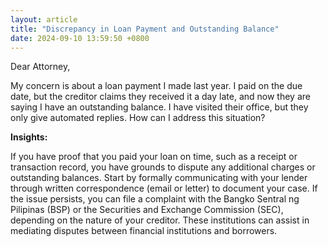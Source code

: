 ```yaml
---
layout: article
title: "Discrepancy in Loan Payment and Outstanding Balance"
date: 2024-09-10 13:59:50 +0800
---
```


<p>Dear Attorney,</p><p>My concern is about a loan payment I made last year. I paid on the due date, but the creditor claims they received it a day late, and now they are saying I have an outstanding balance. I have visited their office, but they only give automated replies. How can I address this situation?</p><p><strong>Insights:</strong></p><p>If you have proof that you paid your loan on time, such as a receipt or transaction record, you have grounds to dispute any additional charges or outstanding balances. Start by formally communicating with your lender through written correspondence (email or letter) to document your case. If the issue persists, you can file a complaint with the Bangko Sentral ng Pilipinas (BSP) or the Securities and Exchange Commission (SEC), depending on the nature of your creditor. These institutions can assist in mediating disputes between financial institutions and borrowers.</p>